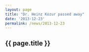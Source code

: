 ```yaml
---
layout: page
title: "Dr. Heinz Kozur passed away"
date: '2013-12-23'
permalink: /news/2013-12-23
---
```


## {{ page.title }}

